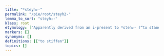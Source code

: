```yaml
---
title: "*steyh₂-"
permalink: "/pie/root/steyh2-"
lemma_to_sort: "steyh₂-"
klass: root
etymology: ["Apparently derived from an i-present to *steh₂- (“to stand”)."]
markers: []
synonyms: []
definitions: [["to stiffen"]]
topics: []
---
```

